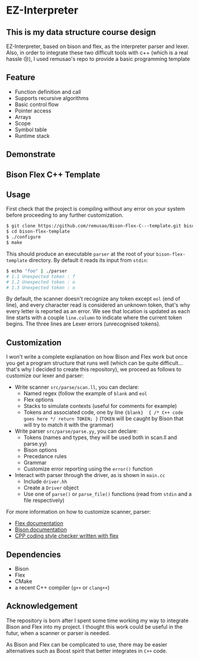EZ-Interpreter
===
## This is my data structure course design   

EZ-Interpreter, based on bison and flex, as the interpreter parser and lexer. Also, in order to integrate these two difficult tools with c++ (which is a real hassle 😢), I used remusao's repo to provide a basic programming template  

Feature
-------

* Function definition and call
* Supports recursive algorithms
* Basic control flow
* Pointer access
* Arrays
* Scope
* Symbol table
* Runtime stack

Demonstrate
-----------


Bison Flex C++ Template
-----

Usage
-----

First check that the project is compiling without any error on your system before proceeding to any further customization.

```sh
$ git clone https://github.com/remusao/Bison-Flex-C---template.git bison-flex-template
$ cd bison-flex-template
$ ./configure
$ make
```

This should produce an executable `parser` at the root of your `bison-flex-template` directory. By default it reads its input from `stdin`:

```sh
$ echo "foo" | ./parser
# 1.1 Unexpected token : f
# 1.2 Unexpected token : o
# 1.3 Unexpected token : o
```

By default, the scanner doesn't recognize any token except `eol` (end of line), and every character read is considered an unknown token, that's why every letter is reported as an error.
We see that location is updated as each line starts with a couple `line.column` to indicate where the current token begins. The three lines are Lexer errors (unrecognised tokens).

Customization
-------------

I won't write a complete explanation on how Bison and Flex work but once you get a program structure that runs well (which can be quite difficult... that's why I decided to create this repository), we proceed as follows to customize our lexer and parser:

* Write scanner `src/parse/scan.ll`, you can declare:
    * Named regex (follow the example of `blank` and `eol`
    * Flex options
    * Stacks to simulate contexts (useful for comments for example)
    * Tokens and associated code, one by line `{blank}  { /* C++ code goes here */ return TOKEN; }` (`TOKEN` will be caught by Bison that will try to match it with the grammar)
* Write parser `src/parse/parse.yy`, you can declare:
    * Tokens (names and types, they will be used both in scan.ll and parse.yy)
    * Bison options
    * Precedance rules
    * Grammar
    * Customize error reporting using the `error()` function
* Interact with parser through the driver, as is shown in `main.cc`
    * Include `driver.hh`
    * Create a `Driver` object
    * Use one of `parse()` or `parse_file()` functions (read from `stdin` and a file respectively)

For more information on how to customize scanner, parser:

* [Flex documentation](http://flex.sourceforge.net/manual/)
* [Bison documentation](http://www.gnu.org/software/bison/manual/)
* [CPP coding style checker written with flex](https://github.com/remusao/CPP_Coding_Style_Checker/)

Dependencies
------------

* Bison
* Flex
* CMake
* a recent C++ compiler (`g++` or `clang++`)

Acknowledgement
---------------

The repository is born after I spent some time working my way to integrate Bison and Flex into my project. I thought this work could be useful in the futur, when a scanner or parser is needed.

As Bison and Flex can be complicated to use, there may be easier alternatives such as Boost spirit that better integrates in `C++` code.
